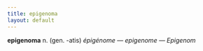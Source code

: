 ```yaml
---
title: epigenoma
layout: default
---
```


**epigenoma** n. (gen. -atis) *épigénome — epigenome — Epigenom*